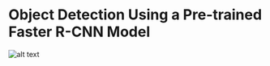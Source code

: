 # Object Detection Using a Pre-trained Faster R-CNN Model


![alt text](https://github.com/aCStandke/FasterR-CNN/blob/main/Faster%20R-CNN.png)
